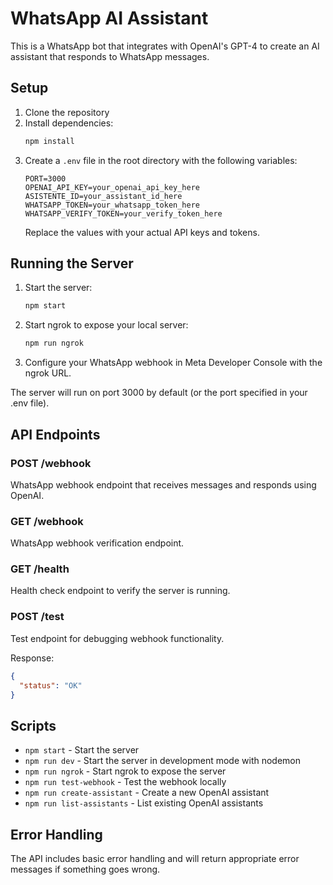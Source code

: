# WhatsApp AI Assistant

This is a WhatsApp bot that integrates with OpenAI's GPT-4 to create an AI assistant that responds to WhatsApp messages.

## Setup

1. Clone the repository
2. Install dependencies:
   ```bash
   npm install
   ```
3. Create a `.env` file in the root directory with the following variables:
   ```
   PORT=3000
   OPENAI_API_KEY=your_openai_api_key_here
   ASISTENTE_ID=your_assistant_id_here
   WHATSAPP_TOKEN=your_whatsapp_token_here
   WHATSAPP_VERIFY_TOKEN=your_verify_token_here
   ```
   Replace the values with your actual API keys and tokens.

## Running the Server

1. Start the server:
   ```bash
   npm start
   ```

2. Start ngrok to expose your local server:
   ```bash
   npm run ngrok
   ```

3. Configure your WhatsApp webhook in Meta Developer Console with the ngrok URL.

The server will run on port 3000 by default (or the port specified in your .env file).

## API Endpoints

### POST /webhook
WhatsApp webhook endpoint that receives messages and responds using OpenAI.

### GET /webhook
WhatsApp webhook verification endpoint.

### GET /health
Health check endpoint to verify the server is running.

### POST /test
Test endpoint for debugging webhook functionality.

Response:
```json
{
  "status": "OK"
}
```

## Scripts

- `npm start` - Start the server
- `npm run dev` - Start the server in development mode with nodemon
- `npm run ngrok` - Start ngrok to expose the server
- `npm run test-webhook` - Test the webhook locally
- `npm run create-assistant` - Create a new OpenAI assistant
- `npm run list-assistants` - List existing OpenAI assistants

## Error Handling

The API includes basic error handling and will return appropriate error messages if something goes wrong. 